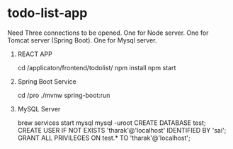 # todo-list-app 


Need Three connections to be opened.
One for Node server.
One for Tomcat server (Spring Boot).
One for Mysql server.

1. REACT APP
  
    cd /applicaton/frontend/todolist/
    npm install
    npm start 
    
2. Spring Boot Service

    cd /pro
    ./mvnw spring-boot:run
    
3. MySQL Server

    brew services start mysql
    mysql -uroot
    CREATE DATABASE test;
    CREATE USER IF NOT EXISTS 'tharak'@'localhost' IDENTIFIED BY 'sai';
    GRANT ALL PRIVILEGES ON test.* TO 'tharak'@'localhost';
    

